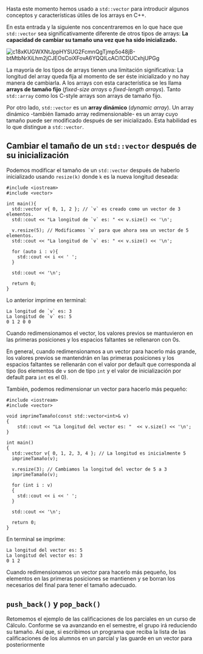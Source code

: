 Hasta este momento hemos usado a `std::vector` para introducir algunos conceptos y características útiles de los arrays en C++.

En esta entrada y la siguiente nos concentraremos en lo que hace que `std::vector` sea significativamente diferente de otros tipos de arrays: **La capacidad de cambiar su tamaño una vez que ha sido inicializado.**

![c18xKUGWXNtJppHYSUG2FcmnQgTjmp5o48jB-btMtbNrXiLhm2jCJEOsCoiXFovA6YQQILcACi1CDUCxhjUPGg](https://github.com/user-attachments/assets/3a6b8513-4d94-4553-8495-293b1f956e4c)

La mayoría de los tipos de arrays tienen una limitación significativa: La longitud del array queda fija al momento de ser éste inicializado y no hay manera de cambiarla. A los arrays con esta característica se les llama **arrays de tamaño fijo** (*fixed-size arrays* o *fixed-length arrays*). Tanto `std::array` como los C-style arrays son arrays de tamaño fijo.

Por otro lado, `std::vector` es un **array dinámico** (*dynamic array*). Un array dinámico -también llamado array redimensionable- es un array cuyo tamaño puede ser modificado después de ser inicializado. Esta habilidad es lo que distingue a `std::vector`.

## Cambiar el tamaño de un `std::vector` después de su inicialización

Podemos modificar el tamaño de un `std::vector` después de haberlo inicializado usando `resize(k)` donde `k` es la nueva longitud deseada:
```
#include <iostream>
#include <vector>

int main(){
  std::vector v{ 0, 1, 2 }; // `v` es creado como un vector de 3 elementos.
  std::cout << "La longitud de `v` es: " << v.size() << '\n';

  v.resize(5); // Modificamos `v` para que ahora sea un vector de 5 elementos.
  std::cout << "La longitud de `v` es: " << v.size() << '\n';

  for (auto i : v){
    std::cout << i << ' ';
  }

  std::cout << '\n';

  return 0;
}
```
Lo anterior imprime en terminal:
```
La longitud de `v` es: 3
La longitud de `v` es: 5
0 1 2 0 0
```

Cuando redimensionamos el vector, los valores previos se mantuvieron en las primeras posiciones y los espacios faltantes se rellenaron con 0s. 

En general, cuando redimensionamos a un vector para hacerlo más grande, los valores previos se mantendrán en las primeras posiciones y los espacios faltantes se rellenarán con el valor por default que corresponda al tipo (los elementos de `v` son de tipo `int` y el valor de inicialización por default para `int` es el 0).

También, podemos redimensionar un vector para hacerlo más pequeño:
```
#include <iostream>
#include <vector>

void imprimeTamaño(const std::vector<int>& v)
{
	std::cout << "La longitud del vector es: "	<< v.size() << '\n';
}

int main()
{
  std::vector v{ 0, 1, 2, 3, 4 }; // La longitud es inicialmente 5
  imprimeTamaño(v);

  v.resize(3); // Cambiamos la longitud del vector de 5 a 3
  imprimeTamaño(v);

  for (int i : v)
  {
    std::cout << i << ' ';
  }
    
  std::cout << '\n';

  return 0;
}
```
En terminal se imprime:
```
La longitud del vector es: 5
La longitud del vector es: 3
0 1 2
```

Cuando redimensionamos un vector para hacerlo más pequeño, los elementos en las primeras posiciones se mantienen y se borran los necesarios del final para tener el tamaño adecuado.

## `push_back()` y `pop_back()`

Retomemos el ejemplo de las calificaciones de los parciales en un curso de Cálculo. Conforme se va avanzando en el semestre, el grupo irá reduciendo su tamaño. Así que, si escribimos un programa que reciba la lista de las calificaciones de los alumnos en un parcial y las guarde en un vector para posteriormente
